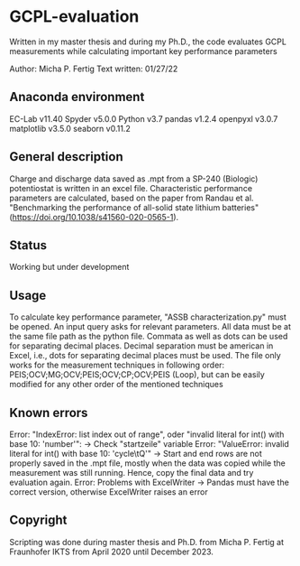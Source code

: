 # GCPL-evaluation
Written in my master thesis and during my Ph.D., the code evaluates GCPL measurements while calculating important key performance parameters

Author: Micha P. Fertig
Text written: 01/27/22

## Anaconda environment 
  EC-Lab 		v11.40
	Spyder 		v5.0.0
	Python 		v3.7
	pandas 		v1.2.4
	openpyxl 	v3.0.7
	matplotlib 	v3.5.0
	seaborn		v0.11.2

## General description
Charge and discharge data saved as .mpt from a SP-240 (Biologic) potentiostat is written in an excel file. Characteristic performance parameters are calculated, based on the paper from Randau et al. "Benchmarking the performance of 
all-solid state lithium batteries" (https://doi.org/10.1038/s41560-020-0565-1). 

## Status
Working but under development

## Usage 
To calculate key performance parameter, "ASSB characterization.py" must be opened. An input query asks for relevant parameters. All data must be at the same file path as the python file. 
Commata as well as dots can be used for separating decimal places. 
Decimal separation must be american in Excel, i.e., dots for separating decimal places must be used.
The file only works for the measurement techniques in following order: PEIS;OCV;MG;OCV;PEIS;OCV;CP;OCV;PEIS (Loop), but can be easily modified for any other order of the mentioned techniques

## Known errors
Error: "IndexError: list index out of range", oder "invalid literal for int() with base 10: 'number'": 
  -> Check "startzeile" variable
Error: "ValueError: invalid literal for int() with base 10: 'cycle\tQ'"
  -> Start and end rows are not properly saved in the .mpt file, mostly when the data was copied while the measurement was still running. Hence, copy the final data and try evaluation again. 
Error: Problems with ExcelWriter
  -> Pandas must have the correct version, otherwise ExcelWriter raises an error

## Copyright
Scripting was done during master thesis and Ph.D. from Micha P. Fertig at Fraunhofer IKTS from April 2020 until December 2023.
